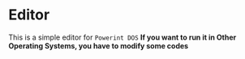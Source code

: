 # Editor
This is a simple editor for ``Powerint DOS``
**If you want to run it in Other Operating Systems, you have to modify some codes**
